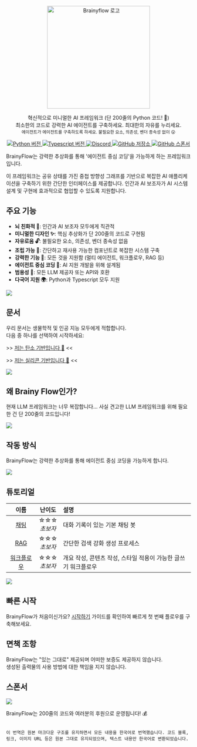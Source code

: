 <p align="center">
  <picture>
    <source media="(prefers-color-scheme: dark)" srcset="https://cdn.jsdelivr.net/gh/zvictor/brainyflow@main/.github/media/logo-dark.png">
    <source media="(prefers-color-scheme: light)" srcset="https://cdn.jsdelivr.net/gh/zvictor/brainyflow@main/.github/media/logo-light.png">
    <img width="280" alt="Brainyflow 로고" src="https://cdn.jsdelivr.net/gh/zvictor/brainyflow@main/.github/media/logo-light.png">
  </picture>
<p>

<p align="center">
  혁신적으로 미니멀한 AI 프레임워크 (단 200줄의 Python 코드! 🤯)

  <br />
  최소한의 코드로 강력한 AI 에이전트를 구축하세요. 최대한의 자유를 누리세요.
  <br />
  <sub>에이전트가 에이전트를 구축하도록 하세요. 불필요한 요소, 의존성, 벤더 종속성 없이 😮</sub>
</p>

<p align="center">

  <a href="https://pypi.org/project/brainyflow">
   <img src="https://img.shields.io/pypi/dw/brainyflow?logo=python&label=Python&style=flat-square" alt="Python 버전">
  </a>
  <a href="https://npmjs.com/package/brainyflow">
   <img src="https://img.shields.io/npm/d18m/brainyflow?logo=typescript&label=Typescript&style=flat-square" alt="Typescript 버전">
  </a>
  <a href="https://discord.gg/N9mVvxRXyH">
    <img src="https://img.shields.io/discord/1346833819172601907?logo=discord&style=flat-square" alt="Discord">
  </a>
  <a href="https://github.com/zvictor/brainyflow">
    <img src="https://img.shields.io/github/stars/zvictor/BrainyFlow?logo=github&style=flat-square" alt="GitHub 저장소">
  </a>
  <a href="https://github.com/sponsors/zvictor">
    <img src="https://img.shields.io/github/sponsors/zvictor?logo=github&style=flat-square" alt="GitHub 스폰서">
  </a>
</p>

BrainyFlow는 강력한 추상화를 통해 '에이전트 중심 코딩'을 가능하게 하는 프레임워크입니다.

이 프레임워크는 공유 상태를 가진 중첩 방향성 그래프를 기반으로 복잡한 AI 애플리케이션을 구축하기 위한 간단한 인터페이스를 제공합니다. 인간과 AI 보조자가 AI 시스템 설계 및 구현에 효과적으로 협업할 수 있도록 지원합니다.

## 주요 기능

- **뇌 친화적 🧠**: 인간과 AI 보조자 모두에게 직관적
- **미니멀한 디자인 ✨**: 핵심 추상화가 단 200줄의 코드로 구현됨
- **자유로움 🔓**: 불필요한 요소, 의존성, 벤더 종속성 없음
- **조립 가능 🧩**: 간단하고 재사용 가능한 컴포넌트로 복잡한 시스템 구축
- **강력한 기능 🦾**: 모든 것을 지원함 (멀티 에이전트, 워크플로우, RAG 등)
- **에이전트 중심 코딩 🤖**: AI 지원 개발을 위해 설계됨
- **범용성 🌈**: 모든 LLM 제공자 또는 API와 호환
- **다국어 지원 🌍**: Python과 Typescript 모두 지원

![](https://raw.githubusercontent.com/zvictor/brainyflow/main/.github/media/divider.png)

## 문서

우리 문서는 생물학적 및 인공 지능 모두에게 적합합니다.<br />
다음 중 하나를 선택하여 시작하세요:

\>> [저는 탄소 기반입니다 🐥](https://brainy.git.com/docs/human) <<

\>> [저는 실리콘 기반입니다 🤖](https://flow.brainy.sh/docs.txt) <<

![](https://raw.githubusercontent.com/zvictor/brainyflow/main/.github/media/divider.png)

## 왜 Brainy Flow인가?

현재 LLM 프레임워크는 너무 복잡합니다... 사실 견고한 LLM 프레임워크를 위해 필요한 건 단 200줄의 코드입니다!

![](https://raw.githubusercontent.com/zvictor/brainyflow/main/.github/media/abstraction.jpg)

## 작동 방식

BrainyFlow는 강력한 추상화를 통해 에이전트 중심 코딩을 가능하게 합니다.

![](https://raw.githubusercontent.com/zvictor/brainyflow/main/.github/media/design.jpg)

## 튜토리얼

|  이름  | 난이도    |  설명  |  
| :-------------:  | :-------------: | :--------------------- |  
| [채팅](https://github.com/zvictor/BrainyFlow/tree/main/cookbook/python-chat) | ☆☆☆ <br> *초보자*   | 대화 기록이 있는 기본 채팅 봇 |
| [RAG](https://github.com/zvictor/BrainyFlow/tree/main/cookbook/python-rag) | ☆☆☆ <br> *초보자*   | 간단한 검색 강화 생성 프로세스 |
| [워크플로우](https://github.com/zvictor/BrainyFlow/tree/main/cookbook/python-workflow) | ☆☆☆ <br> *초보자*   | 개요 작성, 콘텐츠 작성, 스타일 적용이 가능한 글쓰기 워크플로우 |

![](https://raw.githubusercontent.com/zvictor/brainyflow/main/.github/media/divider.png)

## 빠른 시작

BrainyFlow가 처음이신가요? [시작하기](https://brainy.com/docs/start) 가이드를 확인하여 빠르게 첫 번째 플로우를 구축해보세요.

## 면책 조항

BrainyFlow는 "있는 그대로" 제공되며 어떠한 보증도 제공하지 않습니다.  
생성된 출력물의 사용 방법에 대한 책임을 지지 않습니다.

## 스폰서

![](https://cdn.jsdelivr.net/gh/zvictor/brainyflow@main/.github/media/brain.png)

BrainyFlow는 200줄의 코드와 여러분의 후원으로 운영됩니다! 💰
```

이 번역은 원본 마크다운 구조를 유지하면서 모든 내용을 한국어로 번역했습니다. 코드 블록, 링크, 이미지 URL 등은 원본 그대로 유지되었으며, 텍스트 내용만 한국어로 변환되었습니다.